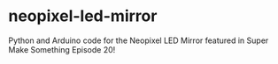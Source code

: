 # neopixel-led-mirror
Python and Arduino code for the Neopixel LED Mirror featured in Super Make Something Episode 20!
